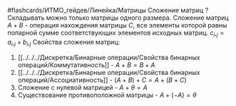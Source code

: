 #flashcards/ИТМО_гейдев/Линейка/Матрицы
Сложение матриц
?
Складывать можно только матрицы одного размера.
Сложение матриц $A + B$ - операция нахождения матрицы $C$, все элементы которой равны попарной сумме соответствующих элементов исходных матриц.
$c_i,_j = a_i,_j + b_i,_j$
Свойства сложения матриц:
1. [[../../../Дискретка/Бинарные операции/Свойства бинарных операций/Коммутативность]] - $A + B = B + A$
2. [[../../../Дискретка/Бинарные операции/Свойства бинарных операций/Ассоциативность]] - $(A + B) + C = A + (B + C)$
3. Сложение с нулевой матрицей - $A + \theta = A$
4. Существование противоположной матрицы - $A + (-A) = \theta$

